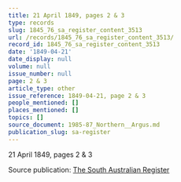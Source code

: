 ```yaml
---
title: 21 April 1849, pages 2 & 3
type: records
slug: 1845_76_sa_register_content_3513
url: /records/1845_76_sa_register_content_3513/
record_id: 1845_76_sa_register_content_3513
date: '1849-04-21'
date_display: null
volume: null
issue_number: null
page: 2 & 3
article_type: other
issue_reference: 1849-04-21, page 2 & 3
people_mentioned: []
places_mentioned: []
topics: []
source_document: 1985-87_Northern__Argus.md
publication_slug: sa-register
---
```


21 April 1849, pages 2 & 3

Source publication: [The South Australian Register](/publications/sa-register/)
